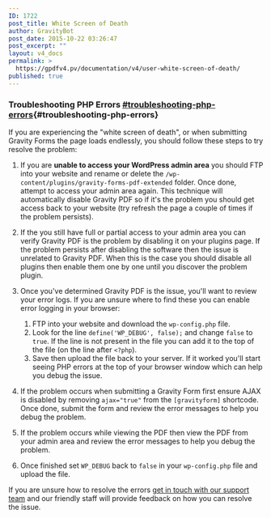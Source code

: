 ```yaml
---
ID: 1722
post_title: White Screen of Death
author: GravityBot
post_date: 2015-10-22 03:26:47
post_excerpt: ""
layout: v4_docs
permalink: >
  https://gpdfv4.pv/documentation/v4/user-white-screen-of-death/
published: true
---
```

### Troubleshooting PHP Errors [#troubleshooting-php-errors](#troubleshooting-php-errors]){#troubleshooting-php-errors}

If you are experiencing the "white screen of death", or when submitting Gravity Forms the page loads endlessly, you should follow these steps to try resolve the problem:

1. If you are **unable to access your WordPress admin area** you should FTP into your website and rename or delete the `/wp-content/plugins/gravity-forms-pdf-extended` folder. Once done, attempt to access your admin area again. This technique will automatically disable Gravity PDF so if it's the problem you should get access back to your website (try refresh the page a couple of times if the problem persists).

1. If the you still have full or partial access to your admin area you can verify Gravity PDF is the problem by disabling it on your plugins page. If the problem persists after disabling the software then the issue is unrelated to Gravity PDF. When this is the case you should disable all plugins then enable them one by one until you discover the problem plugin.

1. Once you've determined Gravity PDF is the issue, you'll want to review your error logs. If you are unsure where to find these you can enable error logging in your browser:
    1. FTP into your website and download the `wp-config.php` file.
    1. Look for the line `define('WP_DEBUG', false);` and change `false` to `true`. If the line is not present in the file you can add it to the top of the file (on the line after `<?php`).
    1. Save then upload the file back to your server. If it worked you'll start seeing PHP errors at the top of your browser window which can help you debug the issue.

1. If the problem occurs when submitting a Gravity Form first ensure AJAX is disabled by removing `ajax="true"` from the `[gravityform]` shortcode. Once done, submit the form and review the error messages to help you debug the problem.

1. If the problem occurs while viewing the PDF then view the PDF from your admin area and review the error messages to help you debug the problem.

1. Once finished set `WP_DEBUG` back to `false` in your `wp-config.php` file and upload the file.

If you are unsure how to resolve the errors [get in touch with our support team](#) and our friendly staff will provide feedback on how you can resolve the issue.